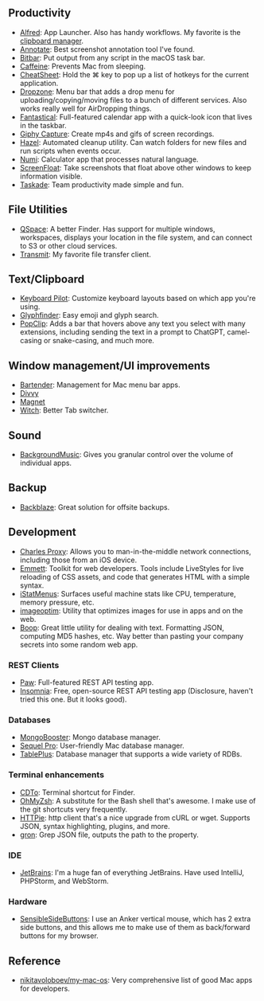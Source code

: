 ## Productivity

* [Alfred](https://www.alfredapp.com/): App Launcher. Also has handy workflows. My favorite is the [clipboard manager](https://www.alfredapp.com/help/features/clipboard/).
* [Annotate](https://itunes.apple.com/us/app/annotate-capture-screenshot/id918207447?mt=12): Best screenshot annotation tool I've found.
* [Bitbar](https://getbitbar.com): Put output from any script in the macOS task bar.
* [Caffeine](https://caffeine.en.softonic.com/mac): Prevents Mac from sleeping.
* [CheatSheet](https://www.mediaatelier.com/CheatSheet/): Hold the ⌘ key to pop up a list of hotkeys for the current application.
* [Dropzone](https://aptonic.com/): Menu bar that adds a drop menu for uploading/copying/moving files to a bunch of different services. Also works really well for AirDropping things.
* [Fantastical](https://flexibits.com/fantastical): Full-featured calendar app with a quick-look icon that lives in the taskbar.
* [Giphy Capture](https://giphy.com/apps/giphycapture): Create mp4s and gifs of screen recordings.
* [Hazel](https://www.noodlesoft.com/): Automated cleanup utility. Can watch folders for new files and run scripts when events occur.
* [Numi](https://numi.app/): Calculator app that processes natural language. 
* [ScreenFloat](https://itunes.apple.com/us/app/screenfloat-more-useful-screenshots/id414528154?mt=12): Take screenshots that float above other windows to keep information visible.
* [Taskade](https://taskade.com/downloads): Team productivity made simple and fun.

## File Utilities

* [QSpace](https://qspace.awehunt.com/): A better Finder. Has support for multiple windows, workspaces, displays your location in the file system, and can connect to S3 or other cloud services.
* [Transmit](https://panic.com/transmit/): My favorite file transfer client.

## Text/Clipboard

* [Keyboard Pilot](http://tinybird.com/mac/keyboard-pilot.html): Customize keyboard layouts based on which app you're using.
* [Glyphfinder](https://www.glyphfinder.com/): Easy emoji and glyph search.
* [PopClip](https://www.popclip.app/): Adds a bar that hovers above any text you select with many extensions, including sending the text in a prompt to ChatGPT, camel-casing or snake-casing, and much more.

## Window management/UI improvements

* [Bartender](https://www.macbartender.com/): Management for Mac menu bar apps.
* [Divvy](https://itunes.apple.com/us/app/divvy-window-manager/id413857545?mt=12)
* [Magnet](https://itunes.apple.com/us/app/magnet/id441258766?mt=12)
* [Witch](https://manytricks.com/witch/): Better Tab switcher.

## Sound

* [BackgroundMusic](https://github.com/kyleneideck/BackgroundMusic): Gives you granular control over the volume of individual apps.

## Backup

* [Backblaze](https://www.backblaze.com): Great solution for offsite backups.

## Development

* [Charles Proxy](https://www.charlesproxy.com/): Allows you to man-in-the-middle network connections, including those from an iOS device.
* [Emmett](https://emmet.io/): Toolkit for web developers. Tools include LiveStyles for live reloading of CSS assets, and code that generates HTML with a simple syntax.
* [iStatMenus](https://bjango.com/mac/istatmenus/): Surfaces useful machine stats like CPU, temperature, memory pressure, etc.
* [imageoptim](https://imageoptim.com/mac): Utility that optimizes images for use in apps and on the web.
* [Boop](https://apps.apple.com/us/app/boop/id1518425043?mt=12): Great little utility for dealing with text. Formatting JSON, computing MD5 hashes, etc. Way better than pasting your company secrets into some random web app.

### REST Clients

* [Paw](https://paw.cloud/): Full-featured REST API testing app.
* [Insomnia](https://insomnia.rest/): Free, open-source REST API testing app (Disclosure, haven't tried this one. But it looks good).

### Databases

* [MongoBooster](https://mongobooster.com/downloads): Mongo database manager.
* [Sequel Pro](https://www.sequelpro.com/): User-friendly Mac database manager.
* [TablePlus](https://tableplus.com/): Database manager that supports a wide variety of RDBs.

### Terminal enhancements

* [CDTo](https://github.com/jbtule/cdto): Terminal shortcut for Finder.
* [OhMyZsh](https://github.com/robbyrussell/oh-my-zsh): A substitute for the Bash shell that's awesome. I make use of the git shortcuts very frequently.
* [HTTPie](https://httpie.org/): http client that's a nice upgrade from cURL or wget. Supports JSON, syntax highlighting, plugins, and more.
* [gron](https://github.com/tomnomnom/gron): Grep JSON file, outputs the path to the property.

### IDE

* [JetBrains](https://www.jetbrains.com/): I'm a huge fan of everything JetBrains. Have used IntelliJ, PHPStorm, and WebStorm.

### Hardware

* [SensibleSideButtons](https://sensible-side-buttons.archagon.net/): I use an Anker vertical mouse, which has 2 extra side buttons, and this allows me to make use of them as back/forward buttons for my browser.

## Reference

* [nikitavoloboev/my-mac-os](https://github.com/nikitavoloboev/my-mac-os): Very comprehensive list of good Mac apps for developers.
